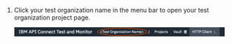1. Click your test organization name in the menu bar to open your test organization project page.
  
    ![Image of test organization name](./images/test-org-name-in-menu-bar.png) 
